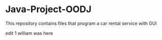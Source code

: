 # Java-Project-OODJ
This repository contains files that program a car rental service with GUI

edit 1
william was here